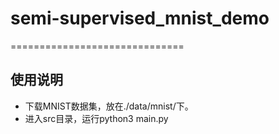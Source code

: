 # semi-supervised_mnist_demo
==============================
## 使用说明
* 下载MNIST数据集，放在./data/mnist/下。
* 进入src目录，运行python3 main.py
